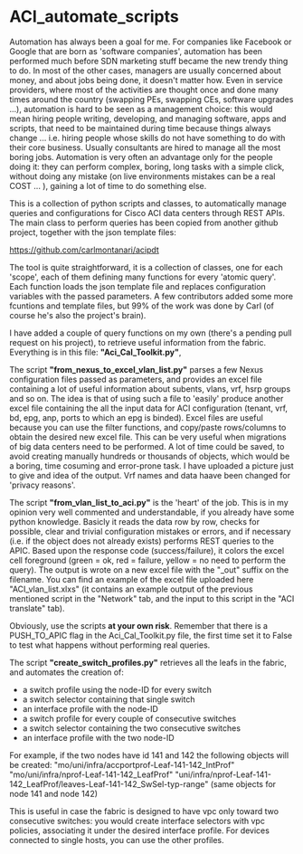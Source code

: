 # ACI_automate_scripts

Automation has always been a goal for me. For companies like Facebook or Google that are born as 'software companies', automation has been performed much before SDN marketing stuff became the new trendy thing to do. In most of the other cases, managers are usually concerned about money, and about jobs being done, it doesn't matter how. Even in service providers, where most of the activities are thought once and done many times around the country (swapping PEs, swapping CEs, software upgrades ...), automation is hard to be seen as a management choice: this would mean hiring people writing, developing, and managing software, apps and scripts, that need to be maintained during time because things always change ... i.e. hiring people whose skills do not have something to do with their core business. Usually consultants are hired to manage all the most boring jobs.
Automation is very often an advantage only for the people doing it: they can perform complex, boring, long tasks with a simple click, without doing any mistake (on live environments mistakes can be a real COST ... ), gaining a lot of time to do something else.

This is a collection of python scripts and classes, to automatically manage queries and configurations
for Cisco ACI data centers through REST APIs. The main class to perform queries has been copied from another
github project, together with the json template files:

https://github.com/carlmontanari/acipdt

The tool is quite straightforward, it is a collection of classes, one for each 'scope', each of them defining many functions for every 'atomic query'. Each function loads the json template file and replaces configuration variables with the passed parameters. A few contributors added some more fcuntions and template files, but 99% of the work was done by Carl (of course he's also the project's brain).

I have added a couple of query functions on my own (there's a pending pull request on his project), to retrieve useful information from the fabric. Everything is in this file:
<B>"Aci_Cal_Toolkit.py"</B>,

The script <B>"from_nexus_to_excel_vlan_list.py"</B> parses a few Nexus configuration files passed as parameters, and provides an excel file containing a lot of useful information about subents, vlans, vrf, hsrp groups and so on. The idea is that of using such a file to 'easily' produce another excel file containing the all the input data for ACI configuration (tenant, vrf, bd, epg, anp, ports to which an epg is binded). Excel files are useful because you can use the filter functions, and copy/paste rows/columns to obtain the desired new excel file. This can be very useful when migrations of big data centers need to be performed. A lot of time could be saved, to avoid creating manually hundreds or thousands of objects, which would be a boring, time cosuming and error-prone task. I have uploaded a picture just to give and idea of the output. Vrf names and data haave been changed for 'privacy reasons'.

The script <B>"from_vlan_list_to_aci.py"</B> is the 'heart' of the job. This is in my opinion very well commented and understandable, if you already have some python knowledge. Basicly it reads the data row by row, checks for possible, clear and trivial configuration mistakes or errors, and if necessary (i.e. if the object does not already exists) performs REST queries to the APIC. Based upon the response code (success/failure), it colors the excel cell foreground (green = ok, red = failure, yellow = no need to perform the query). The output is wrote on a new excel file with the "_out" suffix on the filename. You can find an example of the excel file uploaded here "ACI_vlan_list.xlxs" (it contains an example output of the previous mentioned script in the "Network" tab, and the input to this script in the "ACI translate" tab).

Obviously, use the scripts <B>at your own risk</B>. Remember that there is a PUSH_TO_APIC flag in the Aci_Cal_Toolkit.py file, the first time set it to False to test what happens without performing real queries.

The script <B>"create_switch_profiles.py"</B> retrieves all the leafs in the fabric, and automates the creation of:
- a switch profile using the node-ID for every switch
- a switch selector containing that single switch
- an interface profile with the node-ID
- a switch profile for every couple of consecutive switches
- a switch selector containing the two consecutive switches
- an interface profile with the two node-ID

For example, if the two nodes have id 141 and 142 the following objects will be created:
"mo/uni/infra/accportprof-Leaf-141-142_IntProf"
"mo/uni/infra/nprof-Leaf-141-142_LeafProf"
"uni/infra/nprof-Leaf-141-142_LeafProf/leaves-Leaf-141-142_SwSel-typ-range"
(same objects for node 141 and node 142)

This is useful in case the fabric is designed to have vpc only toward two consecutive switches: you would create interface selectors with vpc policies, associating it under the desired interface profile. For devices connected to single hosts, you can use the other profiles.
